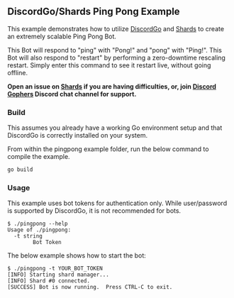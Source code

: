 ## DiscordGo/Shards Ping Pong Example

This example demonstrates how to utilize [DiscordGo](https://github.com/bwmarrin/discordgo)
and [Shards](https://github.com/servusDei2018/shards) to create an extremely
scalable Ping Pong Bot.

This Bot will respond to "ping" with "Pong!" and "pong" with "Ping!".
This Bot will also respond to "restart" by performing a zero-downtime
rescaling restart. Simply enter this command to see it restart live,
without going offline.

**Open an issue on [Shards](https://github.com/servusDei2018/shards) if you are
having difficulties, or, join [Discord Gophers](https://discord.gg/0f1SbxBZjYoCtNPP)
Discord chat channel for support.**

### Build

This assumes you already have a working Go environment setup and that
DiscordGo is correctly installed on your system.


From within the pingpong example folder, run the below command to
compile the example.

```sh
go build
```

### Usage

This example uses bot tokens for authentication only.
While user/password is supported by DiscordGo, it is not recommended for
bots.

```console
$ ./pingpong --help
Usage of ./pingpong:
  -t string
        Bot Token
```

The below example shows how to start the bot:

```console
$ ./pingpong -t YOUR_BOT_TOKEN
[INFO] Starting shard manager...
[INFO] Shard #0 connected.
[SUCCESS] Bot is now running.  Press CTRL-C to exit.
```
